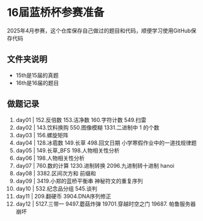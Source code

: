 # 16届蓝桥杯参赛准备
2025年4月参赛，这个仓库保存自己做过的题目和代码，顺便学习使用GitHub保存代码
## 文件夹说明
- 15th是15届的真题
- 16th是16届的题目

## 做题记录
1. day01 | 152.反倍数 153.洁净数 160.字符计数 549.扫雷
2. day02 | 143.饮料换购 550.图像模糊 1331.二进制中 1 的个数
3. day03 | 156.螺旋矩阵
4. day04 | 128.冰雹数 149.长草 498.回文日期 小学寒假作业中的一道找规律题
5. day05 | 149.长草_BFS 198.人物相关性分析
6. day06 | 198.人物相关性分析
7. day07 | 760.数的计算 1230.进制转换 2096.九进制转十进制 hanoi
8. day08 | 3382.区间次方和 前缀和
9. day09 | 3419.小郑的蓝桥平衡串 神秘符文的重复序列
10. day10 | 532.纪念品分组 545.谈判
11. day11 | 209.翻硬币 3904.DNA序列修正
12. day12 | 5127.三带一 9497.蘑菇炸弹 19701.穿越时空之门 19687. 帕鲁服务器崩坏
